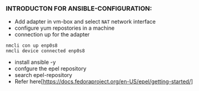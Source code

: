 ### INTRODUCTON FOR ANSIBLE-CONFIGURATION:

* Add adapter in vm-box and select `NAT` network interface
* configure yum repostories in a machine
* connection up for the adapter 
 ```
 nmcli con up enp0s8
 nmcli device connected enp0s8
 ```
* install ansible -y
* confgure the epel repository
* search epel-repository
* Refer here[https://docs.fedoraproject.org/en-US/epel/getting-started/] 

